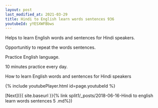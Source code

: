 ```yaml
---
layout: post
last_modified_at: 2021-03-29
title: Hindi to English learn words sentences 936 
youtubeId: yYESXWFBbws
---
```

 
 
Helps to learn English words and sentences for Hindi speakers.

Opportunitiy to repeat the words sentences. 

Practice English language. 
 
10 minutes practice every day. 
 
How to learn English words and sentences for Hindi speakers 
 
{% include youtubePlayer.html id=page.youtubeId %}
 
 
[Next]({{ site.baseurl }}{% link  split1/_posts/2018-06-16-Hindi to english learn words sentences 5 .md%})
 
